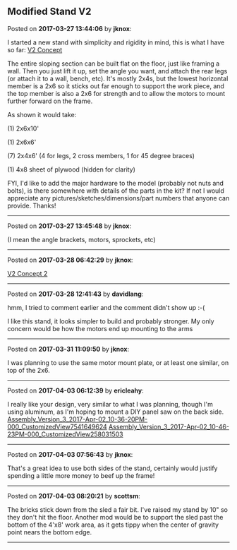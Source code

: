 ## Modified Stand V2
Posted on **2017-03-27 13:44:06** by **jknox**:

I started a new stand with simplicity and rigidity in mind, this is what I have so far:  [V2 Concept](/images/dm/dmnh_mk2preliminary.png.jpg) 



The entire sloping section can be built flat on the floor, just like framing a wall. Then you just lift it up, set the angle you want, and attach the rear legs (or attach it to a wall, bench, etc). It's mostly 2x4s, but the lowest horizontal member is a 2x6 so it sticks out far enough to support the work piece, and the top member is also a 2x6 for strength and to allow the motors to mount further forward on the frame.



As shown it would take:

(1) 2x6x10'

(1) 2x6x6'

(7) 2x4x6' (4 for legs, 2 cross members, 1 for 45 degree braces)

(1) 4x8 sheet of plywood (hidden for clarity)



FYI, I'd like to add the major hardware to the model (probably not nuts and bolts), is there somewhere with details of the parts in the kit? If not I would appreciate any pictures/sketches/dimensions/part numbers that anyone can provide. Thanks!

---

Posted on **2017-03-27 13:45:48** by **jknox**:

(I mean the angle brackets, motors, sprockets, etc)

---

Posted on **2017-03-28 06:42:29** by **jknox**:

[V2 Concept 2](/images/cu/cueu_mk2preliminary2.png.jpg)

---

Posted on **2017-03-28 12:41:43** by **davidlang**:

hmm, I tried to comment earlier and the comment didn't show up :-(



I like this stand, it looks simpler to build and probably stronger. My only concern would be how the motors end up mounting to the arms

---

Posted on **2017-03-31 11:09:50** by **jknox**:

I was planning to use the same motor mount plate, or at least one similar, on top of the 2x6.

---

Posted on **2017-04-03 06:12:39** by **ericleahy**:

I really like your design, very similar to what I was planning, though I'm using aluminum, as I'm hoping to mount a DIY panel saw on the back side. [Assembly_Version_3_2017-Apr-02_10-36-20PM-000_CustomizedView7541649624](/images/jr/jrek_assembly_version_3_2017apr02_103620pm000_customizedview7541649624.png.jpg)  [Assembly_Version_3_2017-Apr-02_10-46-23PM-000_CustomizedView258031503](/images/iy/iybs_assembly_version_3_2017apr02_104623pm000_customizedview258031503.png.jpg)

---

Posted on **2017-04-03 07:56:43** by **jknox**:

That's a great idea to use both sides of the stand, certainly would justify spending a little more money to beef up the frame!

---

Posted on **2017-04-03 08:20:21** by **scottsm**:

The bricks stick down from the sled a fair bit. I've raised my stand by 10" so they don't hit the floor. Another mod would be to support the sled past the bottom of the 4'x8' work area, as it gets tippy when the center of gravity point nears the bottom edge.

---

